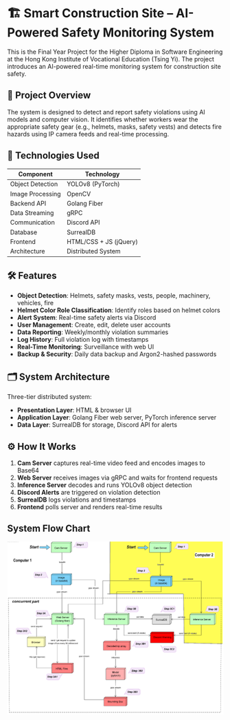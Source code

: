 # 🏗️ Smart Construction Site – AI-Powered Safety Monitoring System

This is the Final Year Project for the Higher Diploma in Software Engineering at the Hong Kong Institute of Vocational Education (Tsing Yi). The project introduces an AI-powered real-time monitoring system for construction site safety.

## 📌 Project Overview

The system is designed to detect and report safety violations using AI models and computer vision. It identifies whether workers wear the appropriate safety gear (e.g., helmets, masks, safety vests) and detects fire hazards using IP camera feeds and real-time processing.


## 🧠 Technologies Used

| Component        | Technology             |
|------------------|------------------------|
| Object Detection | YOLOv8 (PyTorch)       |
| Image Processing | OpenCV                 |
| Backend API      | Golang Fiber           |
| Data Streaming   | gRPC                   |
| Communication    | Discord API            |
| Database         | SurrealDB              |
| Frontend         | HTML/CSS + JS (jQuery) |
| Architecture     | Distributed System     |

## 🛠️ Features

- **Object Detection**: Helmets, safety masks, vests, people, machinery, vehicles, fire
- **Helmet Color Role Classification**: Identify roles based on helmet colors
- **Alert System**: Real-time safety alerts via Discord
- **User Management**: Create, edit, delete user accounts
- **Data Reporting**: Weekly/monthly violation summaries
- **Log History**: Full violation log with timestamps
- **Real-Time Monitoring**: Surveillance with web UI
- **Backup & Security**: Daily data backup and Argon2-hashed passwords

## 🗂️ System Architecture

Three-tier distributed system:
- **Presentation Layer**: HTML & browser UI
- **Application Layer**: Golang Fiber web server, PyTorch inference server
- **Data Layer**: SurrealDB for storage, Discord API for alerts

## ⚙️ How It Works

1. **Cam Server** captures real-time video feed and encodes images to Base64
2. **Web Server** receives images via gRPC and waits for frontend requests
3. **Inference Server** decodes and runs YOLOv8 object detection
4. **Discord Alerts** are triggered on violation detection
5. **SurrealDB** logs violations and timestamps
6. **Frontend** polls server and renders real-time results

## System Flow Chart
<img src="common/system_flow_chart.png" alt="Flow Chart" width="600"/>






